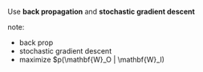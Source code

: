 Use **back propagation** and **stochastic gradient descent**

note:
- back prop
- stochastic gradient descent
- maximize $p(\\mathbf{W}_O | \\mathbf{W}_I)
